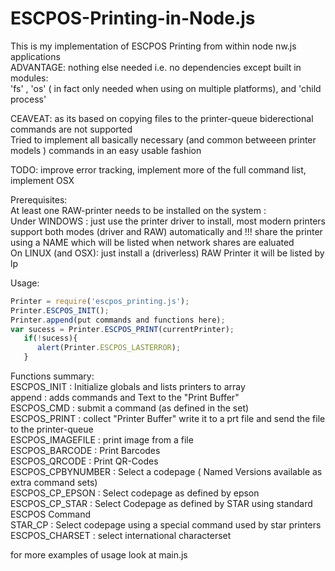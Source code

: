 # ESCPOS-Printing-in-Node.js
This is my implementation of ESCPOS Printing from within node nw.js applications  
ADVANTAGE: nothing else needed i.e. no dependencies except built in modules:  
'fs' , 'os' ( in fact only needed when using on multiple platforms), and 'child process'

CEAVEAT: as its based on copying files to the printer-queue biderectional commands are not supported  
Tried to implement all basically necessary (and common betweeen printer models ) commands in an easy usable fashion
 
TODO: improve error tracking, implement more of the full command list, implement OSX

Prerequisites:  
At least one RAW-printer needs to be installed on the system :  
Under WINDOWS : just use the printer driver to install, most modern printers support both modes (driver and RAW) automatically
and !!! share the printer using a NAME which will be listed when network shares are ealuated  
On LINUX (and OSX): just install a (driverless) RAW Printer it will be listed by lp

Usage:
 ```javascript
 Printer = require('escpos_printing.js');
 Printer.ESCPOS_INIT();
 Printer.append(put commands and functions here);
 var sucess = Printer.ESCPOS_PRINT(currentPrinter);
    if(!sucess){
       alert(Printer.ESCPOS_LASTERROR);
    }           

```
Functions summary:  
ESCPOS_INIT : Initialize globals and lists printers to array  
append : adds commands and Text to the "Print Buffer"  
ESCPOS_CMD : submit a command (as defined in the set)  
ESCPOS_PRINT : collect "Printer Buffer" write it to a prt file and send the file to the printer-queue  
ESCPOS_IMAGEFILE : print image from a file  
ESCPOS_BARCODE : Print Barcodes  
ESCPOS_QRCODE : Print QR-Codes  
ESCPOS_CPBYNUMBER : Select a codepage ( Named Versions available as extra command sets)  
ESCPOS_CP_EPSON : Select codepage as defined by epson  
ESCPOS_CP_STAR : Select Codepage as defined by STAR using standard ESCPOS Command  
STAR_CP : Select codepage using a special command used by star printers  
ESCPOS_CHARSET : select international characterset

for more examples of usage look at main.js
